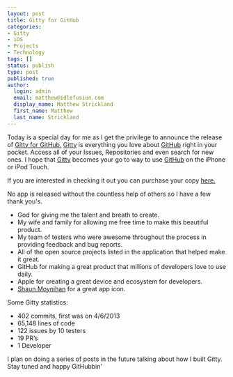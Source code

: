 ```yaml
---
layout: post
title: Gitty for GitHub
categories:
- Gitty
- iOS
- Projects
- Technology
tags: []
status: publish
type: post
published: true
author:
  login: admin
  email: matthew@idlefusion.com
  display_name: Matthew Strickland
  first_name: Matthew
  last_name: Strickland
---
```

Today is a special day for me as I get the privilege to announce the release of [Gitty for GitHub.](http://gittyapp.com) [Gitty](http://gittyapp.com) is everything you love about [GitHub](http://github.com) right in your pocket. Access all of your Issues, Repositories and even search for new ones. I hope that [Gitty](http://gittyapp.com) becomes your go to way to use [GitHub](http://github.com) on the iPhone or iPod Touch.

<!-- more -->

If you are interested in checking it out you can purchase your copy [here.](http://gittyapp.com)

No app is released without the countless help of others so I have a few thank you's.

* God for giving me the talent and breath to create.
* My wife and family for allowing me free time to make this beautiful product.
* My team of testers who were awesome throughout the process in providing feedback and bug reports.
* All of the open source projects listed in the application that helped make it great.
* GitHub for making a great product that millions of developers love to use daily.
* Apple for creating a great device and ecosystem for developers.
* [Shaun Moynihan](http://dribbble.com/shaunmoynihan) for a great app icon.

Some Gitty statistics:

* 402 commits, first was on 4/6/2013
* 65,148 lines of code
* 122 issues by 10 testers
* 19 PR’s
* 1 Developer

I plan on doing a series of posts in the future talking about how I built Gitty. Stay tuned and happy GitHubbin'
